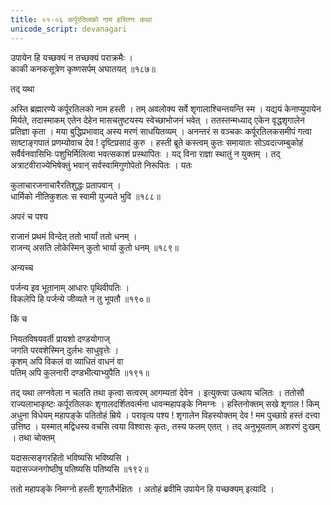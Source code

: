 ```yaml
---
title: ०१-०६ कर्पूरतिलको नाम हस्तिनः कथा
unicode_script: devanagari
---
```

उपायेन हि यच्छक्यं न तच्छक्यं पराक्रमैः ।  
काकी कनकसूत्रेण कृष्णसर्पम् अघातयत् ॥१८७॥

तद् यथा

अस्ति ब्रह्मारण्ये कर्पूरतिलको नाम हस्ती । तम् अवलोक्य सर्वे शृगालाश्चिन्तयन्ति स्म । यद्ययं केनाप्युपायेन मिर्यते, तदास्माकम् एतेन देहेन मासचतुष्टयस्य स्वेच्छाभोजनं भवेत् । ततस्तन्मध्याद् एकेन वृद्धशृगालेन प्रतिज्ञा कृता । मया बुद्धिप्रभावाद् अस्य मरणं साधयितव्यम् । अनन्तरं स वञ्चकः कर्पूरतिलकसमीपं गत्वा साष्टाङ्गपातं प्रणम्योवाच देव ! दृष्टिप्रसादं कुरु । हस्ती ब्रूते कस्त्वम् कुतः समायातः सोऽवदत्जम्बुकोहं सर्वैर्वनवासिभिः पशुभिर्मिलित्वा भवत्सकाशं प्रस्थापितः । यद् विना राज्ञा स्थातुं न युक्तम् । तद् अत्राटवीराज्येभिषेक्तुं भवान् सर्वस्वामिगुणोपेतो निरूपितः । यतः

कुलाचारजनाचारैरतिशुद्धः प्रतापवान् ।  
धार्मिको नीतिकुशलः स स्वामी युज्यते भुवि ॥१८८॥

अपरं च पश्य

राजानं प्रथमं विन्देत् ततो भार्यां ततो धनम् ।  
राजन्य् असति लोकेस्मिन् कुतो भार्या कुतो धनम् ॥१८९॥

अन्यच्च

पर्जन्य इव भूतानाम् आधारः पृथिवीपतिः ।  
विकलेपि हि पर्जन्ये जीव्यते न तु भूपतौ ॥१९०॥

किं च

नियतविषयवर्ती प्रायशो दण्डयोगाज्   
जगति परवशेस्मिन् दुर्लभः साधुवृत्तेः ।  
कृशम् अपि विकलं वा व्याधितं वाधनं वा   
पतिम् अपि कुलनारी दण्डभीत्याभ्युपैति ॥१९१॥

तद् यथा लग्नवेला न चलति तथा कृत्वा सत्वरम् आगम्यतां देवेन । इत्युक्त्वा उत्थाय चलितः । ततोसौ राज्यलाभाकृष्टः कर्पूरतिलकः शृगालदर्शितवर्त्मना धावन्महापङ्के निमग्नः । हस्तिनोक्तम् सखे शृगाल ! किम् अधुना विधेयम् महापङ्के पतितोहं म्रिये । परावृत्य पश्य ! शृगालेन विहस्योक्तम् देव ! मम पुच्छाग्रे हस्तं दत्त्वा उत्तिष्ठ । यस्मात् मद्विधस्य वचसि त्वया विश्वासः कृतः, तस्य फलम् एतत् । तद् अनुभूयताम् अशरणं दुःखम् । तथा चोक्तम्

यदासत्सङ्गरहितो भविष्यसि भविष्यसि ।  
यदासज्जनगोष्ठीषु पतिष्यसि पतिष्यसि ॥१९२॥

ततो महापङ्के निमग्नो हस्ती शृगालैर्भक्षितः । अतोहं ब्रवीमि उपायेन हि यच्छक्यम् इत्यादि ।  
